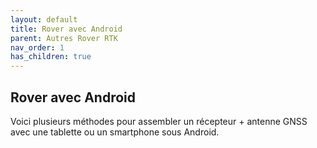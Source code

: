 ```yaml
---
layout: default
title: Rover avec Android
parent: Autres Rover RTK
nav_order: 1
has_children: true
---
```


## Rover avec Android

Voici plusieurs méthodes pour assembler un récepteur + antenne GNSS avec une tablette ou un smartphone sous Android.

